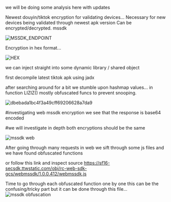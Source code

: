 we will be doing some analysis here with updates

Newest douyin/tiktok encryption for validating devices...
Necessary for new devices being validated through newest apk version
Can be encrypted/decrypted.
mssdk 

![MSSDK_ENDPOINT](https://user-images.githubusercontent.com/111660587/187089624-ced03b4f-6717-45c1-b893-07263e0f9cb9.png)


Encryption in hex format...


![HEX](https://user-images.githubusercontent.com/111660587/187089684-158fd031-7736-4388-8424-de85b8e1c279.png)
 

we can inject straight into some dynamic library / shared object

first decompile latest tiktok apk using jadx

after searching around for a bit we stumble upon hashmap values...
in function LIZIZ() mostly obfuscated funcs to prevent snooping.

![dbebada1bc4f3a49cff69206628a7da9](https://user-images.githubusercontent.com/111660587/187262250-bfa4db7d-a630-45d1-bca0-5833419d0681.png)

#investigating web mssdk encryption we see that the response is base64 encoded 

#we will investigate in depth both encryptions should be the same 

![mssdk web](https://user-images.githubusercontent.com/111660587/187497024-570d0c51-bfdd-4951-97a1-5c64aeb02164.png)

After going through many requests in web we sift through some js files and we have found obfuscated functions 

or follow this link and inspect source 
https://sf16-secsdk.ttwstatic.com/obj/rc-web-sdk-gcs/webmssdk/1.0.0.412/webmssdk.js

Time to go through each obfuscated function one by one this can be the confusing/tricky part but it can be done through this file...
![mssdk obfuscation](https://user-images.githubusercontent.com/111660587/187557468-51a05e8a-9f50-4ff7-ae2c-c2766c21dec5.png)
